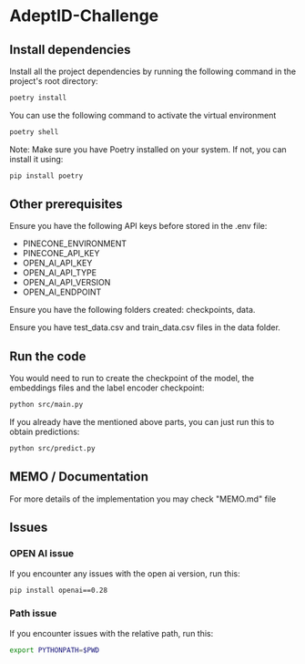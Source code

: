 # AdeptID-Challenge

## Install dependencies

Install all the project dependencies by running the following command in the 
project's root directory:

```bash
poetry install
```

You can use the following command to activate the virtual environment

```bash
poetry shell
```

Note: Make sure you have Poetry installed on your system. If not, you can install it
using:

```bash
pip install poetry
```

## Other prerequisites

Ensure you have the following API keys before stored in the .env file:

- PINECONE_ENVIRONMENT
- PINECONE_API_KEY
- OPEN_AI_API_KEY
- OPEN_AI_API_TYPE
- OPEN_AI_API_VERSION
- OPEN_AI_ENDPOINT

Ensure you have the following folders created: checkpoints, data.

Ensure you have test_data.csv and train_data.csv files in the data folder.

## Run the code

You would need to run to create the checkpoint of the model, the embeddings files 
and the label encoder checkpoint:
```bash
python src/main.py
```

If you already have the mentioned above parts, you can just run this to obtain 
predictions:
```bash
python src/predict.py
```

## MEMO / Documentation

For more details of the implementation you may check "MEMO.md" file

## Issues

### OPEN AI issue

If you encounter any issues with the open ai version, run this:

```bash
pip install openai==0.28
```

### Path issue

If you encounter issues with the relative path, run this:

```bash
export PYTHONPATH=$PWD
```